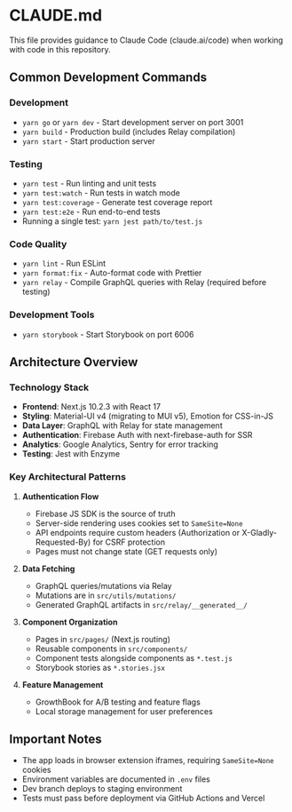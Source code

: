 # CLAUDE.md

This file provides guidance to Claude Code (claude.ai/code) when working with code in this repository.

## Common Development Commands

### Development

- `yarn go` or `yarn dev` - Start development server on port 3001
- `yarn build` - Production build (includes Relay compilation)
- `yarn start` - Start production server

### Testing

- `yarn test` - Run linting and unit tests
- `yarn test:watch` - Run tests in watch mode
- `yarn test:coverage` - Generate test coverage report
- `yarn test:e2e` - Run end-to-end tests
- Running a single test: `yarn jest path/to/test.js`

### Code Quality

- `yarn lint` - Run ESLint
- `yarn format:fix` - Auto-format code with Prettier
- `yarn relay` - Compile GraphQL queries with Relay (required before testing)

### Development Tools

- `yarn storybook` - Start Storybook on port 6006

## Architecture Overview

### Technology Stack

- **Frontend**: Next.js 10.2.3 with React 17
- **Styling**: Material-UI v4 (migrating to MUI v5), Emotion for CSS-in-JS
- **Data Layer**: GraphQL with Relay for state management
- **Authentication**: Firebase Auth with next-firebase-auth for SSR
- **Analytics**: Google Analytics, Sentry for error tracking
- **Testing**: Jest with Enzyme

### Key Architectural Patterns

1. **Authentication Flow**

   - Firebase JS SDK is the source of truth
   - Server-side rendering uses cookies set to `SameSite=None`
   - API endpoints require custom headers (Authorization or X-Gladly-Requested-By) for CSRF protection
   - Pages must not change state (GET requests only)

2. **Data Fetching**

   - GraphQL queries/mutations via Relay
   - Mutations are in `src/utils/mutations/`
   - Generated GraphQL artifacts in `src/relay/__generated__/`

3. **Component Organization**

   - Pages in `src/pages/` (Next.js routing)
   - Reusable components in `src/components/`
   - Component tests alongside components as `*.test.js`
   - Storybook stories as `*.stories.jsx`

4. **Feature Management**
   - GrowthBook for A/B testing and feature flags
   - Local storage management for user preferences

## Important Notes

- The app loads in browser extension iframes, requiring `SameSite=None` cookies
- Environment variables are documented in `.env` files
- Dev branch deploys to staging environment
- Tests must pass before deployment via GitHub Actions and Vercel
